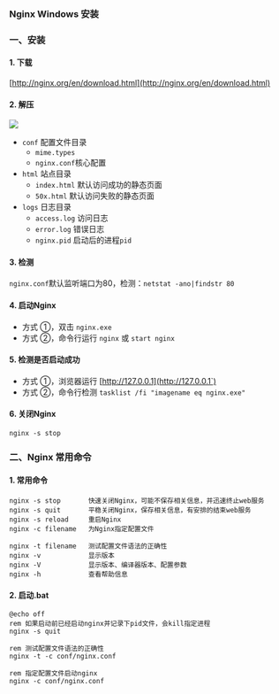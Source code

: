 ### Nginx Windows 安装

### 一、安装
#### 1. 下载
[http://nginx.org/en/download.html](http://nginx.org/en/download.html)

#### 2. 解压
![](https://fgq233.github.io/imgs/java/nginx1.png)

* `conf` 配置文件目录
  * `mime.types` 
  * `nginx.conf`核心配置
* `html` 站点目录
  * `index.html` 默认访问成功的静态页面
  * `50x.html`   默认访问失败的静态页面
* `logs` 日志目录
  * `access.log` 访问日志
  * `error.log`  错误日志
  * `nginx.pid`  启动后的进程`pid`

#### 3. 检测
`nginx.conf`默认监听端口为80，检测：`netstat -ano|findstr 80`


#### 4. 启动Nginx
* 方式 ①，双击 `nginx.exe`
* 方式 ②，命令行运行  `nginx` 或 `start nginx`

#### 5. 检测是否启动成功
* 方式 ①，浏览器运行 [http://127.0.0.1](http://127.0.0.1`)
* 方式 ②，命令行检测 `tasklist /fi "imagename eq nginx.exe"`

#### 6. 关闭Nginx
`nginx -s stop`

### 二、Nginx 常用命令
#### 1. 常用命令
```
nginx -s stop       快速关闭Nginx，可能不保存相关信息，并迅速终止web服务
nginx -s quit       平稳关闭Nginx，保存相关信息，有安排的结束web服务
nginx -s reload     重启Nginx
nginx -c filename   为Nginx指定配置文件

nginx -t filename   测试配置文件语法的正确性
nginx -v            显示版本
nginx -V            显示版本、编译器版本、配置参数
nginx -h            查看帮助信息
```

#### 2. 启动.bat
```
@echo off
rem 如果启动前已经启动nginx并记录下pid文件，会kill指定进程
nginx -s quit

rem 测试配置文件语法的正确性
nginx -t -c conf/nginx.conf

rem 指定配置文件启动nginx
nginx -c conf/nginx.conf
```
